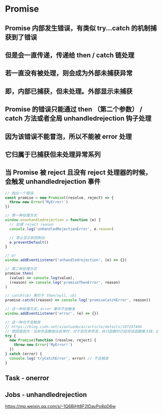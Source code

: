 # Promise

## Promise 内部发生错误，有类似 try...catch 的机制捕获到了错误

## 但是会一直传递，传递给 then / catch 链处理

## 若一直没有被处理，则会成为外部未捕获异常

## 即，内部已捕获，但未处理。外部显示未捕获

## Promise 的错误只能通过 then （第二个参数） / catch 方法或者全局 unhandledrejection 钩子处理

## 因为该错误不能冒泡，所以不能被 error 处理

## 它归属于已捕获但未处理异常系列

## 当 Promise 被 reject 且没有 reject 处理器的时候，会触发 unhandledrejection 事件

```js
// 抛出一个错误
const promise = new Promise((resolve, reject) => {
  throw new Error('MyError!')
})

// 第一种处理方式
window.onunhandledrejection = function (e) {
  // 处理 reject reason
  console.log('unHandledRejectionError', e.reason)

  // 禁止显示到控制台
  e.preventDefault()
}

// or
window.addEventListener('unhandledrejection', (e) => {})

// 第二种处理方式
promise.then(
  (value) => console.log(value),
  (reason) => console.log('promiseThenError', reason)
)

// catch(cb) 等价于 then(null, cb)
promise.catch((reason) => console.log('promiseCatchError', reason))

// 这一种处理方式，error 事件不会触发
window.addEventListener('error', (e) => {})

// 这一种也不会触发
// https://blog.csdn.net/xiaoluodecai/article/details/107297404
// 原因是因为：当异步函数抛出异常时，对于宏任务而言，执行函数时已经将该函数推入栈，此时并不在 try-catch 所在的栈，所以 try-catch 并不能捕获到错误。对于微任务而言，比如 promise，promise 的构造函数的异常只能被自带的 reject 也就是.catch 函数捕获到
try {
  new Promise(function (resolve, reject) {
    throw new Error('MyError!')
  })
} catch (error) {
  console.log('tryCatchError', error) // 不会触发
}
```

## Task - onerror

## Jobs - unhandledrejection

<https://mp.weixin.qq.com/s/-1Q6BjHt8F2IDavPo8pD6w>
